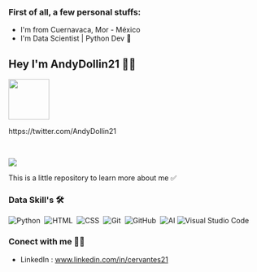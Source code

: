 ### First of all, a few personal stuffs:

- I'm from Cuernavaca, Mor - México
- I'm Data Scientist | Python Dev 🤖

<!---
Cervantes21/Cervantes21 is a ✨ special ✨ repository because its `README.md` (this file) appears on your GitHub profile.
You can click the Preview link to take a look at your changes.
--->
## Hey I'm AndyDollin21 👋🏻
<img height='80px' src="https://imgs.search.brave.com/C0Yv8lY7mV0gieYLp5GPvXvAdubzEa-CMvA2PG8re-o/rs:fit:820:860:1/g:ce/aHR0cHM6Ly9wbmdt/aW5kLmNvbS93cC1j/b250ZW50L3VwbG9h/ZHMvMjAxOS8wOC9U/d2l0dGVyLUxvZ28t/UG5nLVRyYW5zcGFy/ZW50LUJhY2tncm91/bmQuanBn"/>
<p> https://twitter.com/AndyDollin21 </p>
<br>

![](https://visitor-badge.glitch.me/badge?page_id=cervantes.21.cervantes21&style=flat-square&color=0088cc)

This is a little repository to learn more about me ✅ &nbsp; 


### Data Skill's 🛠️

![Python](https://img.shields.io/badge/-Python-05122A?style=flat&logo=python)&nbsp;
![HTML](https://img.shields.io/badge/-HTML-05122A?style=flat&logo=HTML5)&nbsp;
![CSS](https://img.shields.io/badge/-CSS-05122A?style=flat&logo=CSS3&logoColor=1572B6)&nbsp;
![Git](https://img.shields.io/badge/-Git-05122A?style=flat&logo=git)&nbsp;
![GitHub](https://img.shields.io/badge/-GitHub-05122A?style=flat&logo=github)&nbsp;
![AI](https://img.shields.io/badge/-Markdown-05122A?style=flat&logo=markdown)
![Visual Studio Code](https://img.shields.io/badge/-Visual%20Studio%20Code-05122A?style=flat&logo=visual-studio-code&logoColor=007ACC)&nbsp;
     
### Conect with me 🤝🏻
- LinkedIn : www.linkedin.com/in/cervantes21
   
<!--  ![GitHub stats](https://github-readme-stats.vercel.app/api?username=cervantes21&show_icons=true&theme=radical)     [![Top Langs](https://github-readme-stats.vercel.app/api/top-langs/?username=cervantes21&layout=compact)](https://github.com/cervantes21/github-readme-stats) -->




